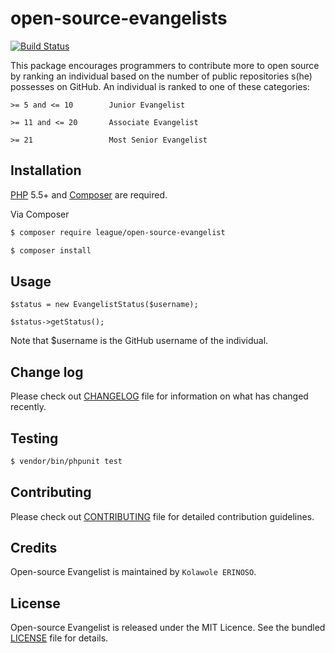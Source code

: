 # open-source-evangelists

[![Build Status](https://travis-ci.org/andela-kerinoso/open-source-evangelists.svg)](https://travis-ci.org/andela-kerinoso/open-source-evangelists)

This package encourages programmers to contribute more to open source by ranking an individual based on the number of public repositories s(he) possesses on GitHub. An individual is ranked to one of these categories:

`>= 5 and <= 10        Junior Evangelist`

`>= 11 and <= 20       Associate Evangelist`

`>= 21                 Most Senior Evangelist`

## Installation

[PHP](https://php.net) 5.5+ and [Composer](https://getcomposer.org) are required.

Via Composer

``` bash
$ composer require league/open-source-evangelist
```

``` bash
$ composer install
```

## Usage

```
$status = new EvangelistStatus($username);
```

```
$status->getStatus();
```

Note that $username is the GitHub username of the individual.

## Change log

Please check out [CHANGELOG](CHANGELOG.md) file for information on what has changed recently.

## Testing

``` bash
$ vendor/bin/phpunit test
```

## Contributing

Please check out [CONTRIBUTING](CONTRIBUTING.md) file for detailed contribution guidelines.

## Credits

Open-source Evangelist is maintained by `Kolawole ERINOSO`.

## License

Open-source Evangelist is released under the MIT Licence. See the bundled [LICENSE](LICENSE.md) file for details.